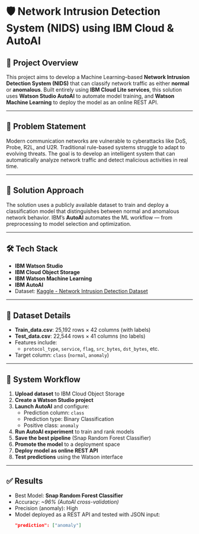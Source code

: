 # 🛡️ Network Intrusion Detection System (NIDS) using IBM Cloud & AutoAI

## 📌 Project Overview

This project aims to develop a Machine Learning–based **Network Intrusion Detection System (NIDS)** that can classify network traffic as either **normal** or **anomalous**. Built entirely using **IBM Cloud Lite services**, this solution uses **Watson Studio AutoAI** to automate model training, and **Watson Machine Learning** to deploy the model as an online REST API.

---

## 🚨 Problem Statement

Modern communication networks are vulnerable to cyberattacks like DoS, Probe, R2L, and U2R. Traditional rule-based systems struggle to adapt to evolving threats. The goal is to develop an intelligent system that can automatically analyze network traffic and detect malicious activities in real time.

---

## 🧠 Solution Approach

The solution uses a publicly available dataset to train and deploy a classification model that distinguishes between normal and anomalous network behavior. IBM’s **AutoAI** automates the ML workflow — from preprocessing to model selection and optimization.

---

## 🛠️ Tech Stack

- **IBM Watson Studio**
- **IBM Cloud Object Storage**
- **IBM Watson Machine Learning**
- **IBM AutoAI**
- Dataset: [Kaggle - Network Intrusion Detection Dataset](https://www.kaggle.com/datasets/sampadab17/networkintrusion-detection)

---

## 📁 Dataset Details

- **Train_data.csv**: 25,192 rows × 42 columns (with labels)
- **Test_data.csv**: 22,544 rows × 41 columns (no labels)
- Features include:
  - `protocol_type`, `service`, `flag`, `src_bytes`, `dst_bytes`, etc.
- Target column: `class` (`normal`, `anomaly`)

---

## 🔄 System Workflow

1. **Upload dataset** to IBM Cloud Object Storage
2. **Create a Watson Studio project**
3. **Launch AutoAI** and configure:
   - Prediction column: `class`
   - Prediction type: Binary Classification
   - Positive class: `anomaly`
4. **Run AutoAI experiment** to train and rank models
5. **Save the best pipeline** (Snap Random Forest Classifier)
6. **Promote the model** to a deployment space
7. **Deploy model as online REST API**
8. **Test predictions** using the Watson interface

---

## ✅ Results

- Best Model: **Snap Random Forest Classifier**
- Accuracy: *~96% (AutoAI cross-validation)*
- Precision (anomaly): High
- Model deployed as a REST API and tested with JSON input:
  ```json
  "prediction": ["anomaly"]
